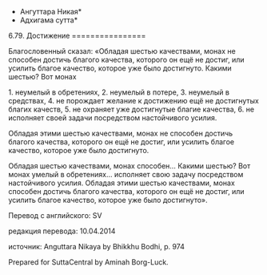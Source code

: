 * Ангуттара Никая*
* Адхигама сутта*

6\.79\. Достижение
\=\=\=\=\=\=\=\=\=\=\=\=\=\=\=\=

Благословенный сказал: «Обладая шестью качествами, монах не способен достичь благого качества, которого он ещё не достиг, или усилить благое качество, которое уже было достигнуто\. Какими шестью? Вот монах

1\. неумелый в обретениях,
2\. неумелый в потере,
3\. неумелый в средствах,
4\. не порождает желание к достижению ещё не достигнутых благих качеств,
5\. не охраняет уже достигнутые благие качества,
6\. не исполняет своей задачи посредством настойчивого усилия\.

Обладая этими шестью качествами, монах не способен достичь благого качества, которого он ещё не достиг, или усилить благое качество, которое уже было достигнуто\.

Обладая шестью качествами, монах способен… Какими шестью? Вот монах умелый в обретениях… исполняет свою задачу посредством настойчивого усилия\. Обладая этими шестью качествами, монах способен достичь благого качества, которого он ещё не достиг, или усилить благое качество, которое уже было достигнуто»\.

Перевод с английского: SV

редакция перевода: 10\.04\.2014

источник: Anguttara Nikaya by Bhikkhu Bodhi, p\. 974

Prepared for SuttaCentral by Aminah Borg\-Luck\.